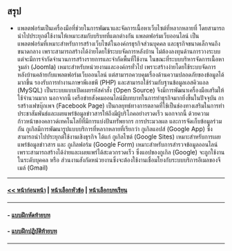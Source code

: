 ## สรุป

* แพลตฟอร์มเป็นเครื่องมือที่ช่วยในการพัฒนาและจัดการเนื้อหาเว็บไซต์ที่หลากหลายที่ โดยสามารถนำไปประยุกต์ใช้งานให้เหมาะสมกับบริบทที่แตกต่างกัน แพลตฟอร์มเว็บออนไลน์ เป็นแพลตฟอร์มที่เหมาะสำหรับการสร้างเว็บไซต์ในองค์กรธุรกิจส่วนบุคคล และธุรกิจขนาดเล็กจนถึงขนาดกลาง เพราะสามารถสร้างได้ง่ายโดยใช้ระบบจัดการหลังบ้าน ไม่ต้องลงทุนด้านการวางระบบ แต่จะมีการจำกัดจำนวนการสร้างรายการและจำกัดพื้นที่ใช้งาน ในขณะที่ระบบบริหารจัดการเนื้อหาจูมล่า (Joomla) เหมาะสำหรับหน่วยงานและองค์กรทั่วไป เพราะสร้างง่ายโดยใช้ระบบจัดการหลังบ้านคล้ายกับแพลตฟอร์มเว็บออนไลน์ แต่สามารถควบคุมเรื่องด้านความปลอดภัยของข้อมูลได้มากขึ้น รองรับการทำงานภาษาพีเอชพี (PHP) และสามารถใช้ร่วมกับฐานข้อมูลเอสคิวแอล (MySQL) เป็นระบบแบบเปิดเผยรหัสคำสั่ง (Open Source) จึงมีการพัฒนาเครื่องมือเสริมให้ใช้จำนวนมาก  นอกจากนี้ เครือข่ายสังคมออนไลน์มีบทบาทในการทำธุรกิจมากยิ่งขึ้นในปัจจุบัน การสร้างเฟซบุ๊กเพจ (Facebook Page) เป็นกลยุทธ์ทางการตลาดที่ใช้เป็นช่องทางเสริมในการทำประชาสัมพันธ์และเผยแพร่ข้อมูลข่าวสารให้ถึงมีผู้บริโภคอย่างรวดเร็ว นอกจากนี้ ด้วยความก้าวหน้าของคลาวด์เทคโนโลยีที่มีการแบ่งปันทรัพยากร การประมวลผล และการจัดเก็บข้อมูลร่วมกัน กูเกิลมีการพัฒนารูปแบบบริการที่หลากหลายที่เรียกว่า กูเกิลแอปส์ (Google App) ซึ่งสามารถนำไปประยุกต์ใช้งานเชิงธุรกิจ ได้แก่ กูเกิลไซต์ (Google Sites) เหมาะสำหรับการเผยแพร่ข้อมูลข่าวสาร และ กูเกิลฟอร์ม (Google Form) เหมาะสำหรับการสำรวจข้อมูลออนไลน์ เพราะสามารถสร้างได้ง่ายและเผยแพร่ได้สะดวกรวดเร็ว ซึ่งแอปของกูเกิล (Google) จะถูกใช้งานในระดับบุคคล หรือ ส่วนงานสังกัดหน่วยงานซึ่งจะต้องใช้งานเชื่อมโยงกับระบบบริการอีเมลของจีเมล์ (Gmail) 

---
#### [<< หน้าก่อนหน้า](1004.md) | [หน้าเลือกหัวข้อ](README.md) | [หน้าเลือกบทเรียน](../README.md)
---
#### - [แบบฝึกหัดท้ายบท](1030.md)
#### - [แบบฝึกปฏิบัติท้ายบท](1050.md)
---
